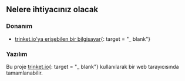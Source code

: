## Nelere ihtiyacınız olacak

### Donanım

+ [trinket.io'ya erişebilen bir bilgisayar](https://trinket.io){: target = "_ blank"}

### Yazılım

Bu proje [trinket.io](https://trinket.io){: target = "_ blank"} kullanılarak bir web tarayıcısında tamamlanabilir.